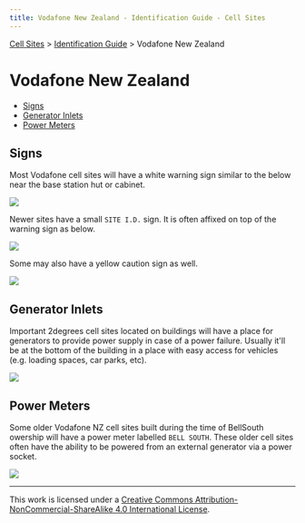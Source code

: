 ```yaml
---
title: Vodafone New Zealand - Identification Guide - Cell Sites
---
```


[Cell Sites](../) > [Identification Guide](./) > Vodafone New Zealand

# Vodafone New Zealand

* [Signs](#signs)
* [Generator Inlets](#generator-inlets)
* [Power Meters](#power-meters)

## Signs

Most Vodafone cell sites will have a white warning sign similar to the below near the base station hut or cabinet.

![](https://f001.backblazeb2.com/file/CellSites/NZ/AUK/Devonport-Takapuna/20160116-142520.jpg)

Newer sites have a small `SITE I.D.` sign. It is often affixed on top of the warning sign as below.

![](https://f001.backblazeb2.com/file/CellSites/NZ/AUK/Kaip%C4%81tiki/20160116-164135.jpg)

Some may also have a yellow caution sign as well.

![](https://f001.backblazeb2.com/file/CellSites/NZ/AUK/Rodney/20160319-133827.jpg)

## Generator Inlets

Important 2degrees cell sites located on buildings will have a place for generators to provide power supply in case of a power failure. Usually it'll be at the bottom of the building in a place with easy access for vehicles (e.g. loading spaces, car parks, etc).

![](https://f001.backblazeb2.com/file/CellSites/NZ/AUK/%C5%8Ctara-Papatoetoe/20161227-111901.jpg)

## Power Meters

Some older Vodafone NZ cell sites built during the time of BellSouth owership will have a power meter labelled `BELL SOUTH`. These older cell sites often have the ability to be powered from an external generator via a power socket.

![](https://f001.backblazeb2.com/file/CellSites/NZ/AUK/Devonport-Takapuna/20160116-142552.jpg)

---

This work is licensed under a [Creative Commons Attribution-NonCommercial-ShareAlike 4.0 International License](http://creativecommons.org/licenses/by-nc-sa/4.0/).
